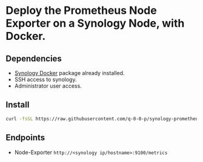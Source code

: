 # Deploy the Prometheus Node Exporter on a Synology Node, with Docker.

## Dependencies
- [Synology Docker](https://www.synology.com/en-global/dsm/packages/Docker) package already installed.
- SSH access to synology.
- Administrator user access.


## Install
```bash
curl -fsSL https://raw.githubusercontent.com/q-0-0-p/synology-prometheus/master/setup.sh | sudo sh
```

## Endpoints 
- Node-Exporter `http://<synology ip/hostname>:9100/metrics`
